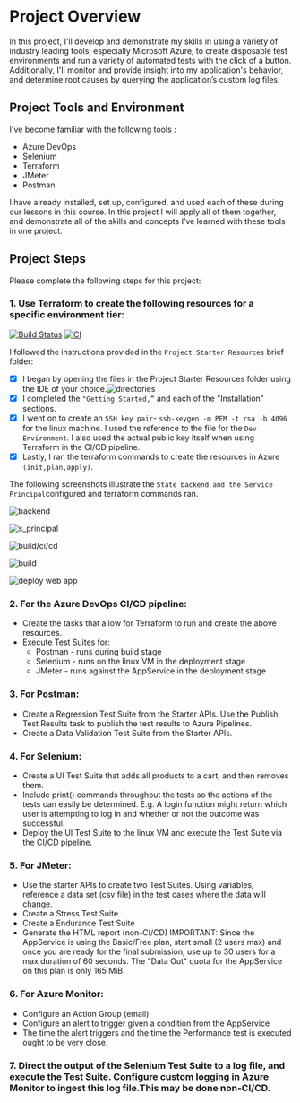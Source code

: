 # Project Overview

In this project, I'll develop and demonstrate my skills in using a variety of industry leading tools, especially Microsoft Azure, to create disposable test environments and run a variety of automated tests with the click of a button. Additionally, I'll monitor and provide insight into my application's behavior, and determine root causes by querying the application’s custom log files.

## Project Tools and Environment
I've become familiar with the following tools :

- Azure DevOps
- Selenium
- Terraform
- JMeter
- Postman

I have already installed, set up, configured, and used each of these during our lessons in this course. In this project I will apply all of them together, and demonstrate all of the skills and concepts I’ve learned with these tools in one project.

## Project Steps
Please complete the following steps for this project:

### 1. Use Terraform to create the following resources for a specific environment tier:
[![Build Status](https://dev.azure.com/project2769/tf-azure-projects/_apis/build/status/corneyc.Project-3?branchName=main)](https://dev.azure.com/project2769/tf-azure-projects/_build/latest?definitionId=2&branchName=main)
[![CI](https://github.com/corneyc/Project-3/actions/workflows/main.yml/badge.svg?branch=main)](https://github.com/corneyc/Project-3/actions/workflows/main.yml)

I followed the instructions provided  in the `Project Starter Resources` brief folder:
- [x] I began by opening the files in the Project Starter Resources folder using the IDE of your choice.![directories](https://github.com/corneyc/Project-3/blob/main/images/terraform_4.png)
- [x] I completed the `"Getting Started,”` and each of the "Installation" sections.
- [x] I went on to create an `SSH key pair`- ``ssh-keygen -m PEM -t rsa -b 4096`` for the linux machine. I used the reference to the file for the `Dev Environment`. I also used the actual public key itself when using Terraform in the CI/CD pipeline.
- [x] Lastly, I ran the terraform commands to create the resources in Azure ``(init,plan,apply)``.

The following screenshots illustrate the `State backend and the Service Principal`configured and terraform commands ran.

![backend](https://github.com/corneyc/Project-3/blob/main/images/terraform_backend_5.png)

![s_principal](https://github.com/corneyc/Project-3/blob/main/images/Terraform_6.png)

![build/ci/cd](https://github.com/corneyc/Project-3/blob/main/images/ss_1.png)

![build](https://github.com/corneyc/Project-3/blob/main/images/ss_2.png)

![deploy web app](https://github.com/corneyc/Project-3/blob/main/images/ss_3.png)





### 2. For the Azure DevOps CI/CD pipeline:
 - Create the tasks that allow for Terraform to run and create the above resources.
 - Execute Test Suites for:
    - Postman - runs during build stage
    - Selenium - runs on the linux VM in the deployment stage
    - JMeter - runs against the AppService in the deployment stage

### 3. For Postman:
- Create a Regression Test Suite from the Starter APIs. Use the Publish Test Results task to publish the test results to Azure Pipelines.
- Create a Data Validation Test Suite from the Starter APIs.

### 4. For Selenium:
- Create a UI Test Suite that adds all products to a cart, and then removes them.
- Include print() commands throughout the tests so the actions of the tests can easily be determined. E.g. A login function might return which user is attempting to log in and whether or not the outcome was successful.
- Deploy the UI Test Suite to the linux VM and execute the Test Suite via the CI/CD pipeline.

### 5. For JMeter:
- Use the starter APIs to create two Test Suites. Using variables, reference a data set (csv file) in the test cases where the data will change.
- Create a Stress Test Suite
- Create a Endurance Test Suite
- Generate the HTML report (non-CI/CD) IMPORTANT: Since the AppService is using the Basic/Free plan, start small (2 users max) and once you are ready for the final submission, use up to 30 users for a max duration of 60 seconds. The "Data Out" quota for the AppService on this plan is only 165 MiB.

### 6. For Azure Monitor:
- Configure an Action Group (email)
- Configure an alert to trigger given a condition from the AppService
- The time the alert triggers and the time the Performance test is executed ought to be very close.

### 7. Direct the output of the Selenium Test Suite to a log file, and execute the Test Suite. Configure custom logging in Azure Monitor to ingest this log file.This may be done non-CI/CD.
